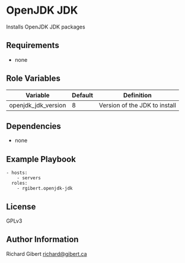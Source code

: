 OpenJDK JDK
===========

Installs OpenJDK JDK packages

Requirements
------------

- none

Role Variables
--------------

| Variable | Default | Definition |
|----------|---------|------------|
| openjdk_jdk_version | 8 | Version of the JDK to install |

Dependencies
------------

- none

Example Playbook
----------------

```
- hosts:
    - servers
  roles:
    - rgibert.openjdk-jdk
```

License
-------

GPLv3

Author Information
------------------

Richard Gibert
<richard@gibert.ca>
